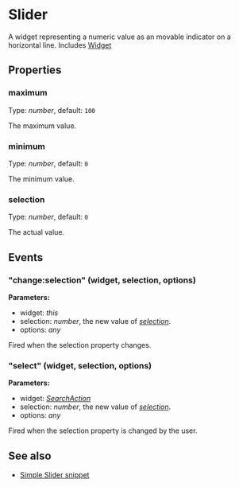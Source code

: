 # Slider
A widget representing a numeric value as an movable indicator on a horizontal line.
Includes [Widget](Widget.md)

## Properties
### maximum
Type: *number*, default: `100`

The maximum value.
### minimum
Type: *number*, default: `0`

The minimum value.
### selection
Type: *number*, default: `0`

The actual value.

## Events
### "change:selection" (widget, selection, options)

**Parameters:** 

- widget: *this*
- selection: *number*, the new value of *[selection](#selection)*.
- options: *any*

Fired when the selection property changes.

### "select" (widget, selection, options)

**Parameters:** 

- widget: *[SearchAction](SearchAction.md)*
- selection: *number*, the new value of *[selection](#selection)*.
- options: *any*

Fired when the selection property is changed by the user.


## See also
- [Simple Slider snippet](https://github.com/eclipsesource/tabris-js/blob/master/snippets/slider/slider.js)
